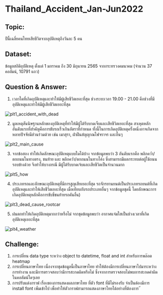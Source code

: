 # Thailand_Accident_Jan-Jun2022
## Topic: 
ปีนี้เฉลี่ยคนไทยเสียชีวิตจากอุบัติเหตุถึงวันละ 5 คน
## Dataset: 
ข้อมูลสถิติอุบัติเหตุ ตั้งแต่ 1 มกราคม ถึง 30 มิถุนายน 2565 จากกระทรวงคมนาคม (จำนวน 37 คอลัมน์, 10791 แถว)

## Question & Answer:
1. เวลาใดที่เกิดอุบัติเหตุและทำให้มีผู้เสียชีวิตเยอะที่สุด 
ช่วงระยะเวลา 19.00 - 21.00 คือช่วงที่มีอุบัติเหตุและทำให้มีผู้เสียชีวิตเยอะที่สุด

![plt1_accident_with_dead](https://user-images.githubusercontent.com/54198755/195902801-5b9283b1-9fda-4b18-9e83-934637ea6018.png)

2. มูลเหตุสันนิษฐานหลักของอุบัติเหตุที่ทำให้มีผู้ได้รับบาดเจ็บและเสียชีวิตเยอะที่สุด 
สาเหุตหลักอันดับแรกที่สำคัญคือการขับรถเร็วเกินอัตราที่กำหนด ทั้งนี้ในการเกิดอุบัติเหตุครั้งหนึ่งอาจเกิดจากหลายปัจจัยมีส่วนร่วมด้วย เช่น เมาสุรา, ฝ่าฝีนสํญญาณไฟจราจร และอื่นๆ 

![plt2_main_cause](https://user-images.githubusercontent.com/54198755/195902897-b7f776a5-7c25-4db5-8ace-1b79164f2581.png)

3. จากข้อสอง ทำให้เกิดลักษณะอุบัติเหตุแบบใดได้บ้าง 
จากข้อมูลพบว่า 3 อันดับแรกคือ พลิกคว่ำ/ตกถนนในทางตรง, ชนท้าย และ พลิกคว่ำ/ตกถนนในทางโค้ง ซึ่งสามารถมีผลกระทบต่อผู้ใช้ถนนรอบข้างด้วย จึงทำให้บางกรณี มีผู้ได้รับบาดเจ้บและเสียชีวิตเป็นจำนวนมาก

![plt5_how](https://user-images.githubusercontent.com/54198755/195903247-886584e4-d576-4e97-baf6-869c0b60a77f.PNG)

4. ประเภทรถและลักษณะอุบัติเหตุที่มีการสูญเสียเยอะที่สุด 
รถจักรยานยนต์เป็นประเภทรถยนต์ที่เกิดอุบัติเหตุและทำให้เสียชีวิตเยอะที่สุด เมื่อเทียบกับรถประเภทอื่นๆ จากข้อมูลชุดนี้ โดยลักษณะการเกิดอุบัติเหตุหลักคือการขับขี่ชนท้ายรถคันอื่น)

![plt3_dead_cause_rootcar](https://user-images.githubusercontent.com/54198755/195902998-a2763ec3-dab3-48a7-8436-87d3b32efb09.png)

5. ฝนตกทำให้เกิดอุบัติเหตุมากกว่าหรือไม่
จากชุดข้อมูลพบว่า อากาศแจ่มใสเป็นช่วงเวลาที่เกิดอุบัติเหตุเยอะที่สุด

![plt4_weather](https://user-images.githubusercontent.com/54198755/195904682-104aeee5-1e32-4b60-a69b-41de21bcae21.png)

## Challenge:
1. การเปลี่ยน data type ระหว่าง object to datetime, float and int สำหรับการพล๊อต heatmap
2. การเปลี่ยนภาษาไทย เนื่องจากชุดข้อมูลนี้เป็นภาษาไทย ทำให้ต้องมีการเปลี่ยนภาษาไปมาระหว่างการทำงาน และมีการตรวจสอบว่ามีการสะกดผิดหรึอไม่ ซึ่งจากการตรวจสอบไม่พบการสะกดคำผิดในคอลัมน์ใดๆเลย
3. การปรับแต่งกราฟ เรื่องของการแสดงผลภาษาไทย ที่ตัว font ที่มีไม่รองรับ จำเป็นต้องมีการ install font เพิ่มเข้าไป เพื่อทำให้ตัวกราฟสามารถแสดงภาษาไทยได้อย่างที่ต้องการ ั
